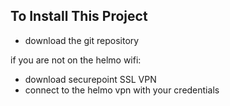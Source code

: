 ## To Install This Project

- download the git repository

if you are not on the helmo wifi:

- download securepoint SSL VPN
- connect to the helmo vpn with your credentials